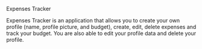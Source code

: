 Expenses Tracker

Expenses Tracker is an application that allows you to create your own profile (name, profile picture, and budget), create, edit, delete expenses and track your budget. You are also able to edit your profile data and delete your profile.

